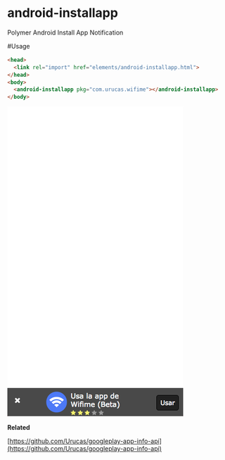 # android-installapp
Polymer Android Install App Notification 

#Usage
```html
<head>
  <link rel="import" href="elements/android-installapp.html">
</head>
<body>
  <android-installapp pkg="com.urucas.wifime"></android-installapp>
</body>
```

<img src="https://raw.githubusercontent.com/Urucas/android-installapp/master/screen.png" />


**Related**

[https://github.com/Urucas/googleplay-app-info-api](https://github.com/Urucas/googleplay-app-info-api)
